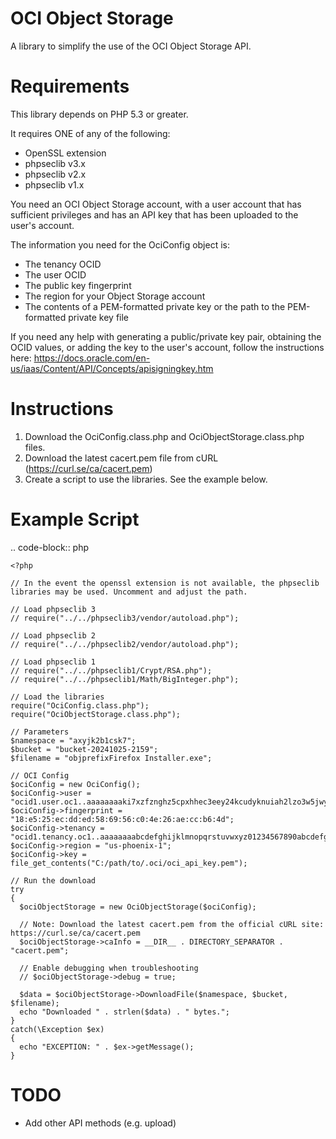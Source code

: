 OCI Object Storage
==================

A library to simplify the use of the OCI Object Storage API.

Requirements
============

This library depends on PHP 5.3 or greater.

It requires ONE of any of the following:
 - OpenSSL extension
 - phpseclib v3.x
 - phpseclib v2.x
 - phpseclib v1.x

You need an OCI Object Storage account, with a user account that has sufficient privileges and has an API key that has been uploaded to the user's account. 

The information you need for the OciConfig object is:
 - The tenancy OCID
 - The user OCID
 - The public key fingerprint
 - The region for your Object Storage account 
 - The contents of a PEM-formatted private key or the path to the PEM-formatted private key file

If you need any help with generating a public/private key pair, obtaining the OCID values, or adding the key to the user's account, follow the instructions here:
https://docs.oracle.com/en-us/iaas/Content/API/Concepts/apisigningkey.htm

Instructions
============

1. Download the OciConfig.class.php and OciObjectStorage.class.php files.
2. Download the latest cacert.pem file from cURL (https://curl.se/ca/cacert.pem)
2. Create a script to use the libraries. See the example below. 

Example Script
==============

.. code-block:: php

    <?php

    // In the event the openssl extension is not available, the phpseclib libraries may be used. Uncomment and adjust the path.

    // Load phpseclib 3
    // require("../../phpseclib3/vendor/autoload.php");

    // Load phpseclib 2
    // require("../../phpseclib2/vendor/autoload.php");

    // Load phpseclib 1
    // require("../../phpseclib1/Crypt/RSA.php");
    // require("../../phpseclib1/Math/BigInteger.php");

    // Load the libraries
    require("OciConfig.class.php");
    require("OciObjectStorage.class.php");

    // Parameters
    $namespace = "axyjk2b1csk7";
    $bucket = "bucket-20241025-2159";
    $filename = "objprefixFirefox Installer.exe";

    // OCI Config
    $ociConfig = new OciConfig();
    $ociConfig->user = "ocid1.user.oc1..aaaaaaaaki7xzfznghz5cpxhhec3eey24kcudyknuiah2lzo3w5jwyovgrna";
    $ociConfig->fingerprint = "18:e5:25:ec:dd:ed:58:69:56:c0:4e:26:ae:cc:b6:4d";
    $ociConfig->tenancy = "ocid1.tenancy.oc1..aaaaaaaabcdefghijklmnopqrstuvwxyz01234567890abcdefghijklmnop";
    $ociConfig->region = "us-phoenix-1";
    $ociConfig->key = file_get_contents("C:/path/to/.oci/oci_api_key.pem");

    // Run the download
    try
    {
      $ociObjectStorage = new OciObjectStorage($ociConfig);

      // Note: Download the latest cacert.pem from the official cURL site: https://curl.se/ca/cacert.pem
      $ociObjectStorage->caInfo = __DIR__ . DIRECTORY_SEPARATOR . "cacert.pem";

      // Enable debugging when troubleshooting
      // $ociObjectStorage->debug = true;

      $data = $ociObjectStorage->DownloadFile($namespace, $bucket, $filename);
      echo "Downloaded " . strlen($data) . " bytes.";
    }
    catch(\Exception $ex)
    {
      echo "EXCEPTION: " . $ex->getMessage();
    }


TODO
========

- Add other API methods (e.g. upload)